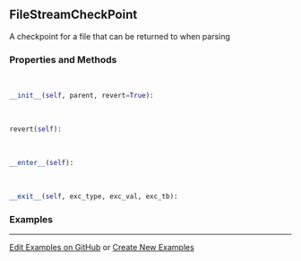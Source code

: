 ## <a id="McUtils.Parsers.FileStreamer.FileStreamCheckPoint">FileStreamCheckPoint</a>
A checkpoint for a file that can be returned to when parsing

### Properties and Methods
<a id="McUtils.Parsers.FileStreamer.FileStreamCheckPoint.__init__">&nbsp;</a>
```python
__init__(self, parent, revert=True): 
```

<a id="McUtils.Parsers.FileStreamer.FileStreamCheckPoint.revert">&nbsp;</a>
```python
revert(self): 
```

<a id="McUtils.Parsers.FileStreamer.FileStreamCheckPoint.__enter__">&nbsp;</a>
```python
__enter__(self): 
```

<a id="McUtils.Parsers.FileStreamer.FileStreamCheckPoint.__exit__">&nbsp;</a>
```python
__exit__(self, exc_type, exc_val, exc_tb): 
```

### Examples


___

[Edit Examples on GitHub](https://github.com/McCoyGroup/References/edit/gh-pages/Documentation/examples/McUtils/Parsers/FileStreamer/FileStreamCheckPoint.md) or 
[Create New Examples](https://github.com/McCoyGroup/References/new/gh-pages/?filename=Documentation/examples/McUtils/Parsers/FileStreamer/FileStreamCheckPoint.md)